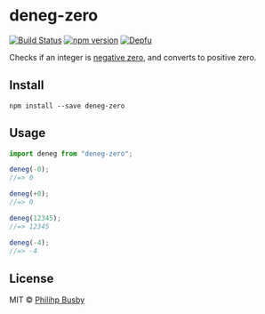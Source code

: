 # deneg-zero

[![Build Status](https://travis-ci.org/philihp/deneg-zero.svg?branch=master)](https://travis-ci.org/philihp/deneg-zero) [![npm version](https://badge.fury.io/js/deneg-zero.svg)](https://badge.fury.io/js/deneg-zero) [![Depfu](https://badges.depfu.com/badges/e62c2a4487ecad608eff94c6b99245e7/overview.svg)](https://depfu.com/github/philihp/deneg-zero?project_id=6889)

Checks if an integer is [negative zero](http://en.wikipedia.org/wiki/Signed_zero), and converts to positive zero.

## Install

```
npm install --save deneg-zero
```

## Usage

```js
import deneg from "deneg-zero";

deneg(-0);
//=> 0

deneg(+0);
//=> 0

deneg(12345);
//=> 12345

deneg(-4);
//=> -4
```

## License

MIT © [Philihp Busby](https://philihp.com)
